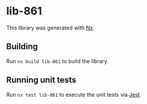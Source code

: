 # lib-861

This library was generated with [Nx](https://nx.dev).

## Building

Run `nx build lib-861` to build the library.

## Running unit tests

Run `nx test lib-861` to execute the unit tests via [Jest](https://jestjs.io).
